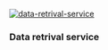 [![data-retrival-service](https://github.com/airavata-courses/mjollnir/actions/workflows/data-retrival-service.yaml/badge.svg)](https://github.com/airavata-courses/mjollnir/actions/workflows/data-retrival-service.yaml)


### Data retrival service
